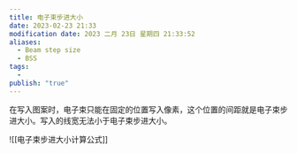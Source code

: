 ```yaml
---
title: 电子束步进大小
date: 2023-02-23 21:33
modification date: 2023 二月 23日 星期四 21:33:52
aliases:
  - Beam step size
  - BSS
tags:
  - 
publish: "true"
---
```


在写入图案时，电子束只能在固定的位置写入像素，这个位置的间距就是电子束步进大小。写入的线宽无法小于电子束步进大小。

![[电子束步进大小计算公式]]
